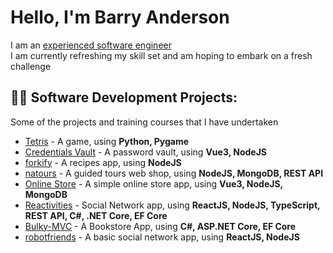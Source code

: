 <h1>Hello, I'm Barry Anderson</h1>

I am an [experienced software engineer][linkedin]  
I am currently refreshing my skill set and am hoping to embark on a fresh challenge
  
<h2>👨‍💻 Software Development Projects:</h2>

Some of the projects and training courses that I have undertaken

  - [Tetris](https://github.com/Barry-Fraser-Anderson/Tetris) - A game, using **Python, Pygame**
  - [Credentials Vault](https://github.com/Barry-Fraser-Anderson/MyCreds) - A password vault, using **Vue3, NodeJS**
  - [forkify](https://github.com/Barry-Fraser-Anderson/forkify) - A recipes app, using **NodeJS**
  - [natours](https://github.com/Barry-Fraser-Anderson/natours) - A guided tours web shop, using **NodeJS, MongoDB, REST API**
  - [Online Store](https://github.com/Barry-Fraser-Anderson/VueJs3-Mk2) - A simple online store app, using **Vue3, NodeJS, MongoDB**
  - [Reactivities](https://github.com/Barry-Fraser-Anderson/Reactivities) - Social Network app, using **ReactJS, NodeJS, TypeScript, REST API, C#, .NET Core, EF Core**
  - [Bulky-MVC](https://github.com/Barry-Fraser-Anderson/Bulky-MVC) - A Bookstore App, using **C#, ASP.NET Core, EF Core**
  - [robotfriends](https://github.com/Barry-Fraser-Anderson/robotfriends) - A basic social network app, using **ReactJS, NodeJS**



[linkedin]: https://linkedin.com/in/Barry-Fraser-Anderson



<!--
[<img align="left" alt="Barry Anderson| LinkedIn" width="22px" src="https://cdn.jsdelivr.net/npm/simple-icons@v3/icons/linkedin.svg" />][linkedin]

Here are some ideas to get you started:

- 🔭 I’m currently working on ...
- 🌱 I’m currently learning ...
- 👯 I’m looking to collaborate on ...
- 🤔 I’m looking for help with ...
- 💬 Ask me about ...
- 📫 How to reach me: ...
- 😄 Pronouns: ...
- ⚡ Fun fact: ...
-->
